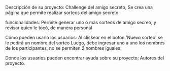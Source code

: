 Descripción de su proyecto: Challenge del amigo secreto, Se crea una página que permite realizar sorteos del amigo secreto

funcionalidades: Permite generar uno o más sorteos de amigo secreo, y revisar quien le tocó, de manera personal

Cómo pueden usarlo los usuarios:
Al clickear en el boton 'Nuevo sorteo' se le pedirá un nombre del sorteo
Luego, debe ingresar uno a uno los nombres de los participantes, no se permiten 2 nombres iguales.

Donde los usuarios pueden encontrar ayuda sobre su proyecto;
Autores del proyecto.

